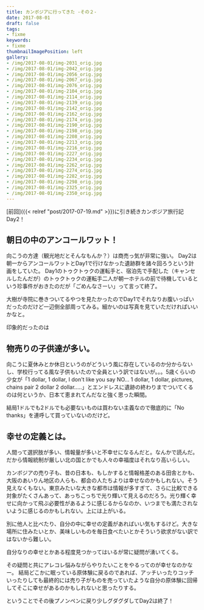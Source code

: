 ```yaml
---
title: カンボジアに行ってきた -その２-
date: 2017-08-01
draft: false
tags:
- fixme
keywords:
- fixme
thumbnailImagePosition: left
gallery:
- /img/2017-08-01/img-2031_orig.jpg
- /img/2017-08-01/img-2042_orig.jpg
- /img/2017-08-01/img-2056_orig.jpg
- /img/2017-08-01/img-2067_orig.jpg
- /img/2017-08-01/img-2076_orig.jpg
- /img/2017-08-01/img-2104_orig.jpg
- /img/2017-08-01/img-2114_orig.jpg
- /img/2017-08-01/img-2139_orig.jpg
- /img/2017-08-01/img-2142_orig.jpg
- /img/2017-08-01/img-2162_orig.jpg
- /img/2017-08-01/img-2174_orig.jpg
- /img/2017-08-01/img-2190_orig.jpg
- /img/2017-08-01/img-2198_orig.jpg
- /img/2017-08-01/img-2208_orig.jpg
- /img/2017-08-01/img-2213_orig.jpg
- /img/2017-08-01/img-2216_orig.jpg
- /img/2017-08-01/img-2227_orig.jpg
- /img/2017-08-01/img-2234_orig.jpg
- /img/2017-08-01/img-2262_orig.jpg
- /img/2017-08-01/img-2274_orig.jpg
- /img/2017-08-01/img-2282_orig.jpg
- /img/2017-08-01/img-2298_orig.jpg
- /img/2017-08-01/img-2325_orig.jpg
- /img/2017-08-01/img-2350_orig.jpg
---
```

[前回]({{< relref "post/2017-07-19.md" >}})に引き続きカンボジア旅行記Day2！
## 朝日の中のアンコールワット！
向こうの方達（観光地だとそんなもんか？）は商売っ気が非常に強い。
Day2は朝一からアンコールワットとDay1で行けなかった遺跡群を諸々回ろうという計画をしていた。
Day1のトゥクトゥクの運転手と、宿泊先で手配した（キャンセルしたんだが）のトゥクトゥクの運転手二人が朝一ホテルの前で待機しているという珍事件がおきたのだが「ごめんなさーい」って言って終了。

大樹が寺院に巻きついてるやつを見たかったのでDay1でそれなりお腹いっぱいだったのだけど一辺倒全部周ってみる。細かいのは写真を見ていただければいいかなと。

​印象的だったのは
## 物売りの子供達が多い。
向こうに夏休みとか休日というのがどういう風に存在しているのか分からないし、学校行ってる風な子供もいたので全員という訳ではないが。。。5歳くらいの少女が「1 dollar, 1 dollar, I don't like you say NO... 1 dollar, 1 dollar, pictures, chains pair 2 dollar 2 dollar.....」とエンドレスに遺跡の終わりまでついてくるのは何というか、日本て恵まれてんだなと強く思った瞬間。

結局1ドルでも2ドルでも必要ないものは買わない主義なので徹底的に「No thanks」を連呼して買っていないのだけど。

## 幸せの定義とは。
人間って選択肢が多い、情報量が多いと不幸せになるんだと。なんかで読んだ。
だから情報統制が厳しい北の国とかでも人々の幸福度はそれなり高いらしい。

カンボジアの売り子も、昔の日本も、もしかすると情報格差のある田舎とかも、大阪のあいりん地区の人らも、都会の人たちよりは幸せなのかもしれない。そう見えなくもない。東京みたいな大きな都市は情報が多すぎて、さらに比較できる対象がたくさんあって、あっちこっちで光り輝いて見えるのだろう。光り輝く幸せに向かって飛ぶ必要性があるように感じるからなのか、いつまでも満たされないように感じるのかもしれない。上には上がいる。

別に他人と比べたり、自分の中に幸せの定義があればいい気もするけど。大きな場所に住みたいとか、美味しいものを毎日食べたいとかそういう欲求がない訳ではないから難しい。

自分なりの幸せとかある程度見つかってはいるが常に疑問が湧いてくる。

その疑問と共にアレコレ悩みながらやりたいことをやるってのが幸せなのかなー。
結局どこかに眠っている原体験に戻るのであれば、アッチいったりコッチいったりしても最終的には売り子がものを売っていたような自分の原体験に回帰してそこに幸せがあるのかもしれないと思ったりする。

ということでその後プノンペンに戻り少しグダグダしてDay2は終了！


